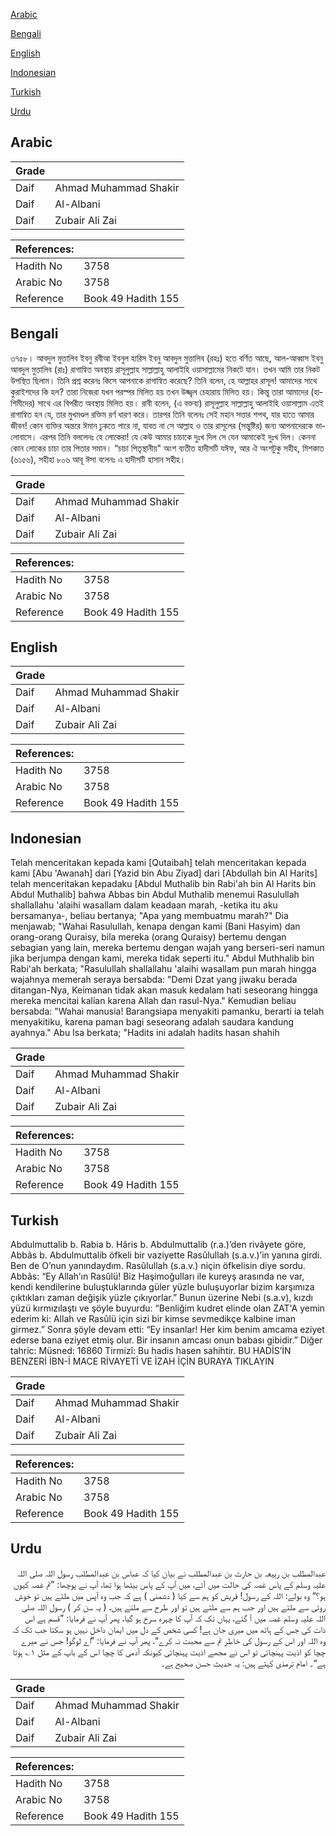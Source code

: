 [Arabic](#arabic)

[Bengali](#bengali)

[English](#english)

[Indonesian](#indonesian)

[Turkish](#turkish)

[Urdu](#urdu)

## Arabic


<div dir="rtl" lang="ar" style={{fontSize:'larger',backgroundColor:'#f8f9fa',padding:20}}>

</div>
<div style={{backgroundColor:'#f8f9fa',padding:20, marginBottom: 10}}><table> <thead> <tr> <th>Grade</th> <th></th> </tr> </thead> <tbody> <tr><td>Daif</td><td>Ahmad Muhammad Shakir</td></tr><tr><td>Daif</td><td>Al-Albani</td></tr><tr><td>Daif</td><td>Zubair Ali Zai</td></tr></tbody></table><table> <thead> <tr> <th>References:</th> <th></th> </tr> </thead> <tbody><tr><td>Hadith No</td><td>3758</td></tr><tr><td>Arabic No</td><td>3758</td></tr><tr><td>Reference</td><td>Book 49 Hadith 155</td></tr></tbody></table></div>

## Bengali


<div dir="ltr" lang="bn" style={{fontSize:'larger',backgroundColor:'#f8f9fa',padding:20}}>
৩৭৫৮। আবদুল মুত্তালিব ইবনু রবীআ ইবনুল হারিস ইবনু আবদুল মুত্তালিব (রহঃ) হতে বর্ণিত আছে, আল-আব্বাস ইবনু আবদুল মুত্তালিব (রাঃ) রাগান্বিত অবস্থায় রাসূলুল্লাহ সাল্লাল্লাহু আলাইহি ওয়াসাল্লামের নিকটে যান। তখন আমি তার নিকট উপস্থিত ছিলাম। তিনি প্রশ্ন করেনঃ কিসে আপনাকে রাগান্বিত করেছে? তিনি বলেন, হে আল্লাহর রাসূল! আমাদের সাথে কুরাইশদের কি হল? তারা নিজেরা যখন পরস্পর মিলিত হয় তখন উজ্জ্বল চেহারায় মিলিত হয়। কিন্তু তারা আমাদের (হাশিমীদের) সাথে এর বিপরীত অবস্থায় মিলিত হয়। রাবী বলেন, (এ বক্তব্য) রাসূলুল্লাহ সাল্লাল্লাহু আলাইহি ওয়াসাল্লাম এতই রাগান্বিত হন যে, তার মুখমণ্ডল রক্তিম রর্ণ ধারণ করে। তারপর তিনি বলেনঃ সেই মহান সত্তার শপথ, যার হাতে আমার জীবন! কোন ব্যক্তির অন্তরে ঈমান ঢুকতে পারে না, যাবত না সে আল্লাহ ও তার রাসূলের (সন্তুষ্টির) জন্য আপনাদেরকে ভালোবাসে। এরপর তিনি বললেনঃ হে লোকেরা! যে কেউ আমার চাচাকে দুঃখ দিল সে যেন আমাকেই দুঃখ দিল। কেননা কোন লোকের চাচা তার পিতার সমান। “চাচা পিতৃস্থানীয়" অংশ ব্যতীত হাদীসটি যঈফ, আর ঐ অংশটুকু সহীহ, মিশকাত (৬১৫৬), সহীহা ৮০৬ আবূ ঈসা বলেনঃ এ হাদীসটি হাসান সহীহ।
</div>
<div style={{backgroundColor:'#f8f9fa',padding:20, marginBottom: 10}}><table> <thead> <tr> <th>Grade</th> <th></th> </tr> </thead> <tbody> <tr><td>Daif</td><td>Ahmad Muhammad Shakir</td></tr><tr><td>Daif</td><td>Al-Albani</td></tr><tr><td>Daif</td><td>Zubair Ali Zai</td></tr></tbody></table><table> <thead> <tr> <th>References:</th> <th></th> </tr> </thead> <tbody><tr><td>Hadith No</td><td>3758</td></tr><tr><td>Arabic No</td><td>3758</td></tr><tr><td>Reference</td><td>Book 49 Hadith 155</td></tr></tbody></table></div>

## English


<div dir="ltr" lang="en" style={{fontSize:'larger',backgroundColor:'#f8f9fa',padding:20}}>

</div>
<div style={{backgroundColor:'#f8f9fa',padding:20, marginBottom: 10}}><table> <thead> <tr> <th>Grade</th> <th></th> </tr> </thead> <tbody> <tr><td>Daif</td><td>Ahmad Muhammad Shakir</td></tr><tr><td>Daif</td><td>Al-Albani</td></tr><tr><td>Daif</td><td>Zubair Ali Zai</td></tr></tbody></table><table> <thead> <tr> <th>References:</th> <th></th> </tr> </thead> <tbody><tr><td>Hadith No</td><td>3758</td></tr><tr><td>Arabic No</td><td>3758</td></tr><tr><td>Reference</td><td>Book 49 Hadith 155</td></tr></tbody></table></div>

## Indonesian


<div dir="ltr" lang="id" style={{fontSize:'larger',backgroundColor:'#f8f9fa',padding:20}}>
Telah menceritakan kepada kami [Qutaibah] telah menceritakan kepada kami [Abu 'Awanah] dari [Yazid bin Abu Ziyad] dari [Abdullah bin Al Harits] telah menceritakan kepadaku [Abdul Muthalib bin Rabi'ah bin Al Harits bin Abdul Muthalib] bahwa Abbas bin Abdul Muthalib menemui Rasulullah shallallahu 'alaihi wasallam dalam keadaan marah, -ketika itu aku bersamanya-, beliau bertanya; "Apa yang membuatmu marah?" Dia menjawab; "Wahai Rasulullah, kenapa dengan kami (Bani Hasyim) dan orang-orang Quraisy, bila mereka (orang Quraisy) bertemu dengan sebagian yang lain, mereka bertemu dengan wajah yang berseri-seri namun jika berjumpa dengan kami, mereka tidak seperti itu." Abdul Muthhalib bin Rabi'ah berkata; "Rasulullah shallallahu 'alaihi wasallam pun marah hingga wajahnya memerah seraya bersabda: "Demi Dzat yang jiwaku berada ditangan-Nya, Keimanan tidak akan masuk kedalam hati seseorang hingga mereka mencitai kalian karena Allah dan rasul-Nya." Kemudian beliau bersabda: "Wahai manusia! Barangsiapa menyakiti pamanku, berarti ia telah menyakitiku, karena paman bagi seseorang adalah saudara kandung ayahnya." Abu Isa berkata; "Hadits ini adalah hadits hasan shahih
</div>
<div style={{backgroundColor:'#f8f9fa',padding:20, marginBottom: 10}}><table> <thead> <tr> <th>Grade</th> <th></th> </tr> </thead> <tbody> <tr><td>Daif</td><td>Ahmad Muhammad Shakir</td></tr><tr><td>Daif</td><td>Al-Albani</td></tr><tr><td>Daif</td><td>Zubair Ali Zai</td></tr></tbody></table><table> <thead> <tr> <th>References:</th> <th></th> </tr> </thead> <tbody><tr><td>Hadith No</td><td>3758</td></tr><tr><td>Arabic No</td><td>3758</td></tr><tr><td>Reference</td><td>Book 49 Hadith 155</td></tr></tbody></table></div>

## Turkish


<div dir="ltr" lang="tr" style={{fontSize:'larger',backgroundColor:'#f8f9fa',padding:20}}>
Abdulmuttalib b. Rabia b. Hâris b. Abdulmuttalib (r.a.)’den rivâyete göre, Abbâs b. Abdulmuttalib öfkeli bir vaziyette Rasûlullah (s.a.v.)’in yanına girdi. Ben de O’nun yanındaydım. Rasûlullah (s.a.v.) niçin öfkelisin diye sordu. Abbâs: “Ey Allah’ın Rasûlü! Biz Haşimoğulları ile kureyş arasında ne var, kendi kendilerine buluştuklarında güler yüzle buluşuyorlar bizim karşımıza çıktıkları zaman değişik yüzle çıkıyorlar.” Bunun üzerine Nebi (s.a.v), kızdı yüzü kırmızılaştı ve şöyle buyurdu: “Benliğim kudret elinde olan ZAT'A yemin ederim ki: Allah ve Rasûlü için sizi bir kimse sevmedikçe kalbine iman girmez.” Sonra şöyle devam etti: “Ey insanlar! Her kim benim amcama eziyet ederse bana eziyet etmiş olur. Bir insanın amcası onun babası gibidir.” Diğer tahric: Müsned: 16860 Tirmizî: Bu hadis hasen sahihtir. BU HADİS’İN BENZERİ İBN-İ MACE RİVAYETİ VE İZAH İÇİN BURAYA TIKLAYIN
</div>
<div style={{backgroundColor:'#f8f9fa',padding:20, marginBottom: 10}}><table> <thead> <tr> <th>Grade</th> <th></th> </tr> </thead> <tbody> <tr><td>Daif</td><td>Ahmad Muhammad Shakir</td></tr><tr><td>Daif</td><td>Al-Albani</td></tr><tr><td>Daif</td><td>Zubair Ali Zai</td></tr></tbody></table><table> <thead> <tr> <th>References:</th> <th></th> </tr> </thead> <tbody><tr><td>Hadith No</td><td>3758</td></tr><tr><td>Arabic No</td><td>3758</td></tr><tr><td>Reference</td><td>Book 49 Hadith 155</td></tr></tbody></table></div>

## Urdu


<div dir="rtl" lang="ur" style={{fontSize:'larger',backgroundColor:'#f8f9fa',padding:20}}>
عبدالمطلب بن ربیعہ بن حارث بن عبدالمطلب نے بیان کیا کہ عباس بن عبدالمطلب رسول اللہ صلی اللہ علیہ وسلم کے پاس غصہ کی حالت میں آئے، میں آپ کے پاس بیٹھا ہوا تھا، آپ نے پوچھا: ”تم غصہ کیوں ہو؟“ وہ بولے: اللہ کے رسول! قریش کو ہم سے کیا ( دشمنی ) ہے کہ جب وہ آپس میں ملتے ہیں تو خوش روئی سے ملتے ہیں اور جب ہم سے ملتے ہیں تو اور طرح سے ملتے ہیں، ( یہ سن کر ) رسول اللہ صلی اللہ علیہ وسلم غصہ میں آ گئے، یہاں تک کہ آپ کا چہرہ سرخ ہو گیا، پھر آپ نے فرمایا: ”قسم ہے اس ذات کی جس کے ہاتھ میں میری جان ہے! کسی شخص کے دل میں ایمان داخل نہیں ہو سکتا جب تک کہ وہ اللہ اور اس کے رسول کی خاطر تم سے محبت نہ کرے“، پھر آپ نے فرمایا: ”اے لوگو! جس نے میرے چچا کو اذیت پہنچائی تو اس نے مجھے اذیت پہنچائی کیونکہ آدمی کا چچا اس کے باپ کے مثل ۱؎ ہوتا ہے“۔ امام ترمذی کہتے ہیں: یہ حدیث حسن صحیح ہے۔
</div>
<div style={{backgroundColor:'#f8f9fa',padding:20, marginBottom: 10}}><table> <thead> <tr> <th>Grade</th> <th></th> </tr> </thead> <tbody> <tr><td>Daif</td><td>Ahmad Muhammad Shakir</td></tr><tr><td>Daif</td><td>Al-Albani</td></tr><tr><td>Daif</td><td>Zubair Ali Zai</td></tr></tbody></table><table> <thead> <tr> <th>References:</th> <th></th> </tr> </thead> <tbody><tr><td>Hadith No</td><td>3758</td></tr><tr><td>Arabic No</td><td>3758</td></tr><tr><td>Reference</td><td>Book 49 Hadith 155</td></tr></tbody></table></div>